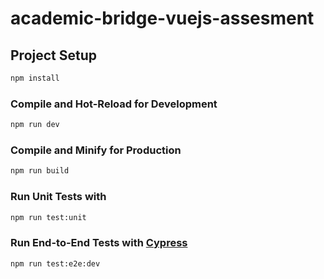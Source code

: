 # academic-bridge-vuejs-assesment

## Project Setup

```sh
npm install
```

### Compile and Hot-Reload for Development

```sh
npm run dev
```

### Compile and Minify for Production

```sh
npm run build
```

### Run Unit Tests with

```sh
npm run test:unit
```

### Run End-to-End Tests with [Cypress](https://www.cypress.io/)

```sh
npm run test:e2e:dev
```
